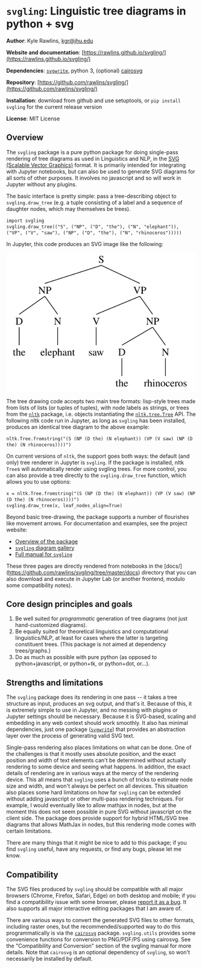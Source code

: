 # `svgling`: Linguistic tree diagrams in python + svg

**Author**: Kyle Rawlins, [kgr@jhu.edu](kgr@jhu.edu)

**Website and documentation**: [https://rawlins.github.io/svgling/](https://rawlins.github.io/svgling/)

**Dependencies**: [`svgwrite`](https://pypi.org/project/svgwrite/), python 3, (optional) [cairosvg](https://cairosvg.org/)

**Repository**: [https://github.com/rawlins/svgling/](https://github.com/rawlins/svgling/)

**Installation**: download from github and use setuptools, or `pip install svgling` for the current release version

**License**: MIT License

## Overview

The `svgling` package is a pure python package for doing single-pass rendering
of tree diagrams as used in Linguistics and NLP, in the [SVG (Scalable Vector
Graphics)](https://www.w3.org/Graphics/SVG/) format. It is primarily intended
for integrating with Jupyter notebooks, but can also be used to generate SVG
diagrams for all sorts of other purposes. It involves no javascript and so
will work in Jupyter without any plugins.

The basic interface is pretty simple: pass a tree-describing object to
`svgling.draw_tree` (e.g. a tuple consisting of a label and a sequence of
daughter nodes, which may themselves be trees).

    import svgling
    svgling.draw_tree(("S", ("NP", ("D", "the"), ("N", "elephant")), ("VP", ("V", "saw"), ("NP", ("D", "the"), ("N", "rhinoceros")))))

In Jupyter, this code produces an SVG image like the following:

![example sentence](https://raw.githubusercontent.com/rawlins/svgling/master/demotree.svg?sanitize=true)

The tree drawing code accepts two main tree formats: lisp-style trees made from
lists of lists (or tuples of tuples), with node labels as strings, or trees from
the [`nltk`](https://www.nltk.org/) package, i.e. objects instantiating the
[`nltk.tree.Tree`](https://www.nltk.org/_modules/nltk/tree.html) API. The
following nltk code run in Jupyter, as long as `svgling` has been installed,
produces an identical tree diagram to the above example:

    nltk.Tree.fromstring("(S (NP (D the) (N elephant)) (VP (V saw) (NP (D the) (N rhinoceros))))")

On current versions of `nltk`, the support goes both ways: the default (and
only) tree renderer in Jupyter is `svgling`. If the package is installed, nltk
`Tree`s will automatically render using svgling trees. For more control, you can
also provide a tree directly to the `svgling.draw_tree` function, which allows
you to use options:

    x = nltk.Tree.fromstring("(S (NP (D the) (N elephant)) (VP (V saw) (NP (D the) (N rhinoceros))))")
    svgling.draw_tree(x, leaf_nodes_align=True)

Beyond basic tree-drawing, the package supports a number of flourishes like
movement arrows. For documentation and examples, see the project website:

* [Overview of the package](https://rawlins.github.io/svgling/)
* [`svgling` diagram gallery](https://rawlins.github.io/svgling/gallery.html)
* [Full manual for `svgling`](https://rawlins.github.io/svgling/manual.html)

These three pages are directly rendered from notebooks in the [docs/]
(https://github.com/rawlins/svgling/tree/master/docs) directory that you can
also download and execute in Jupyter Lab (or another frontend, modulo some
compatibility notes).

## Core design principles and goals

1. Be well suited for *programmatic* generation of tree diagrams (not just
hand-customized diagrams).
2. Be equally suited for theoretical linguistics and computational
linguistics/NLP, at least for cases where the latter is targeting constituent
trees. (This package is not aimed at dependency trees/graphs.)
3. Do as much as possible with pure python (as opposed to python+javascript, or
python+tk, or python+dot, or...).

## Strengths and limitations

The `svgling` package does its rendering in one pass -- it takes a tree
structure as input, produces an svg output, and that's it. Because of this,
it is extremely simple to use in Jupyter, and no messing with plugins or
Jupyter settings should be necessary. Because it is SVG-based, scaling and
embedding in any web context should work smoothly. It also has minimal
dependencies, just one package
([`svgwrite`](https://github.com/mozman/svgwrite)) that provides an abstraction
layer over the process of generating valid SVG text.

Single-pass rendering also places limitations on what can be done. One of the
challenges is that it mostly uses absolute position, and the exact position
and width of text elements can't be determined without actually rendering to
some device and seeing what happens. In addition, the exact details of
rendering are in various ways at the mercy of the rendering device. This all
means that `svgling` uses a bunch of tricks to estimate node size and width,
and won't always be perfect on all devices. This situation also places some
hard limitations on how far `svgling` can be extended without adding
javascript or other multi-pass rendering techniques. For example, I would
eventually like to allow mathjax in nodes, but at the moment this does not
seem possible in pure SVG without javascript on the client side. The package
does provide support for hybrid HTML/SVG tree diagrams that allows MathJax in
nodes, but this rendering mode comes with certain limitations.

There are many things that it might be nice to add to this package; if you find
`svgling` useful, have any requests, or find any bugs, please let me know.

## Compatibility

The SVG files produced by `svgling` should be compatible with all major browsers
(Chrome, Firefox, Safari, Edge) on both desktop and mobile; if you find a
compatibility issue with some browser, please [report it as a
bug](https://github.com/rawlins/svgling/issues). It also supports all major
interactive editing packages that I am aware of.

There are various ways to convert the generated SVG files to other formats,
including raster ones, but the recommended/supported way to do this
programmatically is via the [`cairosvg`](https://cairosvg.org/) package.
`svgling.utils` provides some convenience functions for conversion to
PNG/PDF/PS using cairosvg. See the "Compatibility and Conversion" section of
the svgling manual for more details. Note that `cairosvg` is an optional
dependency of `svgling`, so won't necessarily be installed by default.
